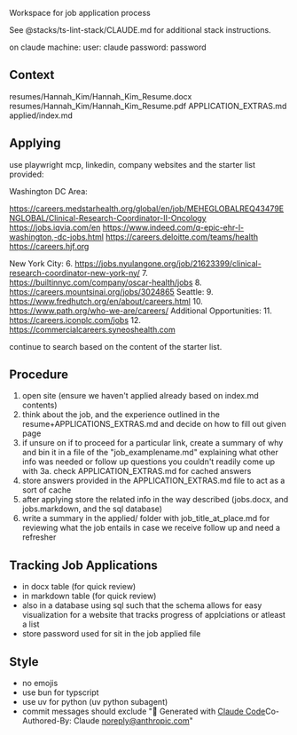 Workspace for job application process


See @stacks/ts-lint-stack/CLAUDE.md for additional stack instructions.

on claude machine:
user: claude
password: password

## Context

resumes/Hannah_Kim/Hannah_Kim_Resume.docx
resumes/Hannah_Kim/Hannah_Kim_Resume.pdf
APPLICATION_EXTRAS.md
applied/index.md

## Applying
use playwright mcp, linkedin, company websites and the starter list provided:

Washington DC Area:

https://careers.medstarhealth.org/global/en/job/MEHEGLOBALREQ43479ENGLOBAL/Clinical-Research-Coordinator-II-Oncology
https://jobs.iqvia.com/en
https://www.indeed.com/q-epic-ehr-l-washington,-dc-jobs.html
https://careers.deloitte.com/teams/health
https://careers.hjf.org

New York City:
6. https://jobs.nyulangone.org/job/21623399/clinical-research-coordinator-new-york-ny/
7. https://builtinnyc.com/company/oscar-health/jobs
8. https://careers.mountsinai.org/jobs/3024865
Seattle:
9. https://www.fredhutch.org/en/about/careers.html
10. https://www.path.org/who-we-are/careers/
Additional Opportunities:
11. https://careers.iconplc.com/jobs
12. https://commercialcareers.syneoshealth.com

continue to search based on the content of the starter list.

## Procedure
1. open site (ensure we haven't applied already based on index.md contents)
2. think about the job, and the experience outlined in the resume+APPLICATIONS_EXTRAS.md and decide on how to fill out given page
3. if unsure on if to proceed for a particular link, create a summary of why and bin it in a file of the "job_examplename.md" explaining what other info was needed or follow up questions you couldn't readily come up with
    3a. check APPLICATION_EXTRAS.md for cached answers 
4. store answers provided in the APPLICATION_EXTRAS.md file to act as a sort of cache 
5. after applying store the related info in the way described (jobs.docx, and jobs.markdown, and the sql database)
6. write a summary in the applied/ folder with job_title_at_place.md for reviewing what the job entails in case we receive follow up and need a refresher 


## Tracking Job Applications
- in docx table (for quick review)
- in markdown table (for quick review)
- also in a database using sql such that the schema allows for easy visualization for a website that tracks progress of applciations or atleast a list
- store password used for sit in the job applied file

## Style
- no emojis
- use bun for typscript
- use uv for python (uv python subagent)
- commit messages should exclude "🤖 Generated with [Claude Code](https://claude.ai/code)Co-Authored-By: Claude <noreply@anthropic.com>"